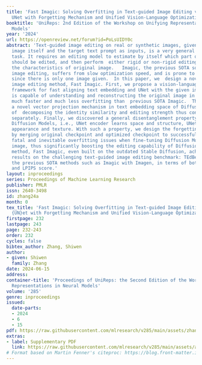 ```yaml
---
title: 'Fast Imagic: Solving Overfitting in Text-guided Image Editing via Disentangled
  UNet with Forgetting Mechanism and Unified Vision-Language Optimization'
booktitle: 'UniReps: 2nd Edition of the Workshop on Unifying Representations in Neural
  Models'
year: '2024'
url: https://openreview.net/forum?id=PoLsUIDY0c
abstract: 'Text-guided image editing on real or synthetic images, given only the original
  image itself and the target text prompt as inputs, is a very general and challenging
  task. It requires an editing model to estimate by itself which part of the image
  should be edited, and then perform  either rigid or non-rigid editing while preserving
  the characteristics of original image.   Imagic, the previous SOTA solution to text-guided
  image editing, suffers from slow optimization speed, and is prone to overfitting
  since there is only one image given.  In this paper, we  design a novel text-guided
  image editing method, Fast Imagic. First, we propose a vision-language joint optimization
  framework for fast aligning text embedding and UNet with the given image, which
  is capable of understanding and reconstructing the original image in 30 seconds,
  much faster and much less overfitting than  previous SOTA Imagic.  Then we propose
  a novel vector projection mechanism in text embedding space of Diffusion Models,  capable
  of  decomposing the identity similarity and editing strength thus controlling them
  separately. Finally, we discovered a general disentanglement property of UNet in
  Diffusion Models, i.e., UNet encoder learns space and structure, UNet decoder learns
  appearance and texture. With such a property, we design the forgetting mechanism
  by merging original checkpoint and optimized checkpoint to successfully tackle the
  fatal and inevitable overfitting issues when fine-tuning Diffusion Models on one
  image, thus significantly boosting the editing capability of Diffusion Models. Our
  method, Fast Imagic, even built on the outdated Stable Diffusion, achieves new state-of-the-art
  results on the challenging text-guided image editing benchmark: TEdBench,  surpassing
  the previous SOTA methods such as Imagic with Imagen, in terms of both CLIP score
  and LPIPS score.'
layout: inproceedings
series: Proceedings of Machine Learning Research
publisher: PMLR
issn: 2640-3498
id: zhang24a
month: 0
tex_title: 'Fast Imagic: Solving Overfitting in Text-guided Image Editing via Disentangled
  {UN}et with Forgetting Mechanism and Unified Vision-Language Optimization'
firstpage: 232
lastpage: 243
page: 232-243
order: 232
cycles: false
bibtex_author: Zhang, Shiwen
author:
- given: Shiwen
  family: Zhang
date: 2024-06-15
address:
container-title: 'Proceedings of UniReps: the Second Edition of the Workshop on Unifying
  Representations in Neural Models'
volume: '285'
genre: inproceedings
issued:
  date-parts:
  - 2024
  - 6
  - 15
pdf: https://raw.githubusercontent.com/mlresearch/v285/main/assets/zhang24a/zhang24a.pdf
extras:
- label: Supplementary PDF
  link: https://raw.githubusercontent.com/mlresearch/v285/main/assets/assets/zhang24a/zhang24a-supp.pdf
# Format based on Martin Fenner's citeproc: https://blog.front-matter.io/posts/citeproc-yaml-for-bibliographies/
---
```

